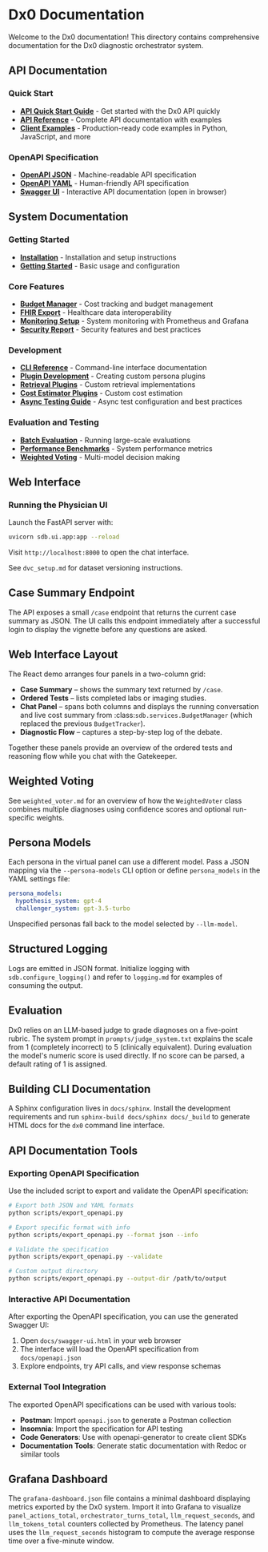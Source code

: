 # Dx0 Documentation

Welcome to the Dx0 documentation! This directory contains comprehensive documentation for the Dx0 diagnostic orchestrator system.

## API Documentation

### Quick Start
- **[API Quick Start Guide](quickstart.md)** - Get started with the Dx0 API quickly
- **[API Reference](api-reference.md)** - Complete API documentation with examples
- **[Client Examples](api-client-examples.md)** - Production-ready code examples in Python, JavaScript, and more

### OpenAPI Specification
- **[OpenAPI JSON](openapi.json)** - Machine-readable API specification
- **[OpenAPI YAML](openapi.yaml)** - Human-friendly API specification
- **[Swagger UI](swagger-ui.html)** - Interactive API documentation (open in browser)

## System Documentation

### Getting Started
- **[Installation](installation.md)** - Installation and setup instructions
- **[Getting Started](getting_started.md)** - Basic usage and configuration

### Core Features
- **[Budget Manager](budget_manager.md)** - Cost tracking and budget management
- **[FHIR Export](fhir_export.md)** - Healthcare data interoperability
- **[Monitoring Setup](monitoring_setup.md)** - System monitoring with Prometheus and Grafana
- **[Security Report](security_report.md)** - Security features and best practices

### Development
- **[CLI Reference](sphinx/cli_reference.rst)** - Command-line interface documentation
- **[Plugin Development](persona_plugins.md)** - Creating custom persona plugins
- **[Retrieval Plugins](retrieval_plugins.md)** - Custom retrieval implementations
- **[Cost Estimator Plugins](cost_estimator_plugins.md)** - Custom cost estimation
- **[Async Testing Guide](async_testing_guide.md)** - Async test configuration and best practices

### Evaluation and Testing
- **[Batch Evaluation](batch_eval.md)** - Running large-scale evaluations
- **[Performance Benchmarks](performance_benchmark.md)** - System performance metrics
- **[Weighted Voting](weighted_voter.md)** - Multi-model decision making

## Web Interface

### Running the Physician UI

Launch the FastAPI server with:

```bash
uvicorn sdb.ui.app:app --reload
```

Visit `http://localhost:8000` to open the chat interface.

See `dvc_setup.md` for dataset versioning instructions.

## Case Summary Endpoint

The API exposes a small `/case` endpoint that returns the current case summary
as JSON. The UI calls this endpoint immediately after a successful login to
display the vignette before any questions are asked.

## Web Interface Layout

The React demo arranges four panels in a two-column grid:

* **Case Summary** – shows the summary text returned by `/case`.
* **Ordered Tests** – lists completed labs or imaging studies.
* **Chat Panel** – spans both columns and displays the running conversation and
  live cost summary from :class:`sdb.services.BudgetManager` (which
  replaced the previous `BudgetTracker`).
* **Diagnostic Flow** – captures a step-by-step log of the debate.

Together these panels provide an overview of the ordered tests and reasoning
flow while you chat with the Gatekeeper.

## Weighted Voting

See `weighted_voter.md` for an overview of how the `WeightedVoter` class
combines multiple diagnoses using confidence scores and optional run-specific
weights.

## Persona Models

Each persona in the virtual panel can use a different model. Pass a JSON
mapping via the `--persona-models` CLI option or define `persona_models` in the
YAML settings file:

```yaml
persona_models:
  hypothesis_system: gpt-4
  challenger_system: gpt-3.5-turbo
```

Unspecified personas fall back to the model selected by `--llm-model`.

## Structured Logging

Logs are emitted in JSON format. Initialize logging with
`sdb.configure_logging()` and refer to `logging.md` for examples of consuming
the output.

## Evaluation

Dx0 relies on an LLM-based judge to grade diagnoses on a five-point rubric.
The system prompt in `prompts/judge_system.txt` explains the scale from 1
(completely incorrect) to 5 (clinically equivalent). During evaluation the
model's numeric score is used directly. If no score can be parsed, a default
rating of 1 is assigned.

## Building CLI Documentation

A Sphinx configuration lives in `docs/sphinx`. Install the development
requirements and run `sphinx-build docs/sphinx docs/_build` to generate
HTML docs for the `dx0` command line interface.

## API Documentation Tools

### Exporting OpenAPI Specification

Use the included script to export and validate the OpenAPI specification:

```bash
# Export both JSON and YAML formats
python scripts/export_openapi.py

# Export specific format with info
python scripts/export_openapi.py --format json --info

# Validate the specification
python scripts/export_openapi.py --validate

# Custom output directory
python scripts/export_openapi.py --output-dir /path/to/output
```

### Interactive API Documentation

After exporting the OpenAPI specification, you can use the generated Swagger UI:

1. Open `docs/swagger-ui.html` in your web browser
2. The interface will load the OpenAPI specification from `docs/openapi.json`
3. Explore endpoints, try API calls, and view response schemas

### External Tool Integration

The exported OpenAPI specifications can be used with various tools:

- **Postman**: Import `openapi.json` to generate a Postman collection
- **Insomnia**: Import the specification for API testing
- **Code Generators**: Use with openapi-generator to create client SDKs
- **Documentation Tools**: Generate static documentation with Redoc or similar tools

## Grafana Dashboard

The `grafana-dashboard.json` file contains a minimal dashboard displaying
metrics exported by the Dx0 system. Import it into Grafana to visualize
`panel_actions_total`, `orchestrator_turns_total`, `llm_request_seconds`, and
`llm_tokens_total` counters collected by Prometheus. The latency panel uses the
`llm_request_seconds` histogram to compute the average response time over a
five-minute window.
